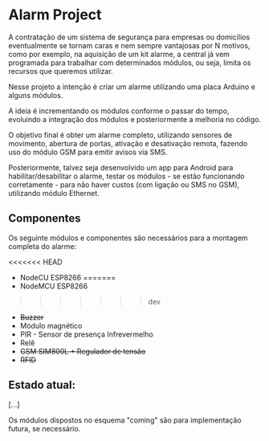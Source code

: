 # Alarm Project

A contratação de um sistema de segurança para empresas ou domicílios eventualmente se tornam caras e nem sempre vantajosas por N motivos, como por exemplo, na aquisição de um kit alarme, a central já vem programada para trabalhar com determinados módulos, ou seja, limita os recursos que queremos utilizar.

Nesse projeto a intenção é criar um alarme utilizando uma placa Arduino e alguns módulos.

A ideia é incrementando os módulos conforme o passar do tempo, evoluindo a integração dos módulos e posteriormente a melhoria no código.

O objetivo final é obter um alarme completo, utilizando sensores de movimento, abertura de portas, ativação e desativação remota, fazendo uso do módulo GSM para emitir avisos via SMS.

Posteriormente, talvez seja desenvolvido um app para Android para habilitar/desabilitar o alarme, testar os módulos - se estão funcionando corretamente - para não haver custos (com ligação ou SMS no GSM), utilizando módulo Ethernet.


## Componentes

Os seguinte módulos e componentes são necessários para a montagem completa do alarme:

<<<<<<< HEAD
 * NodeCU ESP8266
=======
 * NodeMCU ESP8266
>>>>>>> dev
 * <s>Buzzer</s>
 * Módulo magnético
 * PIR - Sensor de presença Infrevermelho
 * Relê
 * <s> GSM SIM800L + Regulador de tensão
 * RFID </s>


## Estado atual:
[...]

Os módulos dispostos no esquema "coming" são para implementação futura, se necessário.
